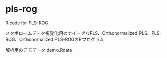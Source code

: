 # pls-rog
R code for PLS-ROG

メタボロームデータ視覚化用のナイーブなPLS、Orthonormalized PLS、PLS-ROG、Orthonornalized PLS-ROGのRプログラム

解析用のデモデータ:demo.Rdata
